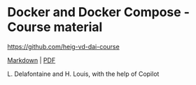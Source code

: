 [markdown]:
  https://github.com/heig-vd-dai-course/heig-vd-dai-course/blob/main/10-docker-and-docker-compose/PRACTICAL_CONTENT.md
[pdf]:
  https://heig-vd-dai-course.github.io/heig-vd-dai-course/10-docker-and-docker-compose/10-docker-and-docker-compose-practical-content.pdf

# Docker and Docker Compose - Course material

<https://github.com/heig-vd-dai-course>

[Markdown][markdown] | [PDF][pdf]

L. Delafontaine and H. Louis, with the help of Copilot
